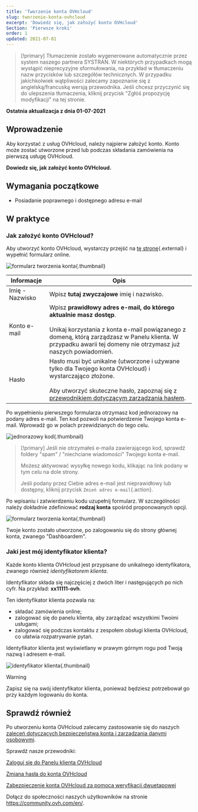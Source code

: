 ```yaml
---
title: 'Tworzenie konta OVHcloud'
slug: tworzenie-konta-ovhcloud
excerpt: 'Dowiedz się, jak założyć konto OVHcloud'
Section: 'Pierwsze kroki'
order: 1
updated: 2021-07-01
---
```


> [!primary]
> Tłumaczenie zostało wygenerowane automatycznie przez system naszego partnera SYSTRAN. W niektórych przypadkach mogą wystąpić nieprecyzyjne sformułowania, na przykład w tłumaczeniu nazw przycisków lub szczegółów technicznych. W przypadku jakichkolwiek wątpliwości zalecamy zapoznanie się z angielską/francuską wersją przewodnika. Jeśli chcesz przyczynić się do ulepszenia tłumaczenia, kliknij przycisk "Zgłóś propozycję modyfikacji" na tej stronie.
>

**Ostatnia aktualizacja z dnia 01-07-2021**

## Wprowadzenie

Aby korzystać z usług OVHcloud, należy najpierw założyć konto.
Konto może zostać utworzone przed lub podczas składania zamówienia na pierwszą usługę OVHcloud.

**Dowiedz się, jak założyć konto OVHcloud.**

## Wymagania początkowe

- Posiadanie poprawnego i dostępnego adresu e-mail

## W praktyce

### Jak założyć konto OVHcloud?

Aby utworzyć konto OVHcloud, wystarczy przejść na [tę stronę](https://www.ovh.com/auth/?action=gotomanager&from=https://www.ovh.pl/&ovhSubsidiary=pl){.external} i wypełnić formularz online.

![formularz tworzenia konta](images/account-creation.png){.thumbnail}

|Informacje|Opis|
|---|---|
|Imię - Nazwisko|Wpisz **tutaj zwyczajowe** imię i nazwisko.|
|Konto e-mail|Wpisz **prawidłowy adres e-mail, do którego aktualnie masz dostęp**.<br><br>Unikaj korzystania z konta e-mail powiązanego z domeną, którą zarządzasz w Panelu klienta. W przypadku awarii tej domeny nie otrzymasz już naszych powiadomień.|
|Hasło|Hasło musi być unikalne (utworzone i używane tylko dla Twojego konta OVHcloud) i wystarczająco złożone.<br><br>Aby utworzyć skuteczne hasło, zapoznaj się z [przewodnikiem dotyczącym zarządzania hasłem](https://docs.ovh.com/pl/customer/zarzadzanie-haslem/#w-praktyce).|

Po wypełnieniu pierwszego formularza otrzymasz kod jednorazowy na podany adres e-mail. Ten kod pozwoli na potwierdzenie Twojego konta e-mail. Wprowadź go w polach przewidzianych do tego celu.

![jednorazowy kod](images/code.png){.thumbnail}

> [!primary]
> Jeśli nie otrzymałeś e-maila zawierającego kod, sprawdź foldery "spam" / "niechciane wiadomości" Twojego konta e-mail.
>
> Możesz aktywować wysyłkę nowego kodu, klikając na link podany w tym celu na dole strony.
>
> Jeśli podany przez Ciebie adres e-mail jest nieprawidłowy lub dostępny, kliknij przycisk `Zmień adres e-mail`{.action}.
>

Po wpisaniu i zatwierdzeniu kodu uzupełnij formularz. W szczególności należy dokładnie zdefiniować **rodzaj konta** spośród proponowanych opcji.

![formularz tworzenia konta](images/account-type.png){.thumbnail}

Twoje konto zostało utworzone, po zalogowaniu się do strony głównej konta, zwanego "Dashboardem".

### Jaki jest mój identyfikator klienta?

Każde konto klienta OVHcloud jest przypisane do unikalnego identyfikatora, zwanego również *identyfikatorem klienta*.

Identyfikator składa się najczęściej z dwóch liter i następujących po nich cyfr. Na przykład: **xx11111-ovh**.

Ten identyfikator klienta pozwala na:

- składać zamówienia online;
- zalogować się do panelu klienta, aby zarządzać wszystkimi Twoimi usługami;
- zalogować się podczas kontaktu z zespołem obsługi klienta OVHcloud, co ułatwia rozpatrywanie pytań.

Identyfikator klienta jest wyświetlany w prawym górnym rogu pod Twoją nazwą i adresem e-mail.

![identyfikator klienta](images/nic-handle.png){.thumbnail}

> [!warning]
> Zapisz się na swój identyfikator klienta, ponieważ będziesz potrzebował go przy każdym logowaniu do konta.

## Sprawdź również

Po utworzeniu konta OVHcloud zalecamy zastosowanie się do naszych [zaleceń dotyczących bezpieczeństwa konta i zarządzania danymi osobowymi](https://docs.ovh.com/pl/customer/identyfikator_klienta/).

Sprawdź nasze przewodniki:

[Zaloguj się do Panelu klienta OVHcloud](https://docs.ovh.com/pl/customer/logowanie-panelu-klienta-ovhcloud/)

[Zmiana hasła do konta OVHcloud](https://docs.ovh.com/pl/customer/zarzadzanie-haslem/)

[Zabezpieczenie konta OVHcloud za pomocą weryfikacji dwuetapowej](https://docs.ovh.com/pl/customer/zabezpieczenie-konta-za-pomoca-2FA/)

Dołącz do społeczności naszych użytkowników na stronie <https://community.ovh.com/en/>.
